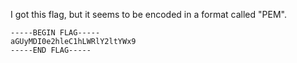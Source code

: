 I got this flag, but it seems to be encoded in a format called "PEM".

```
-----BEGIN FLAG-----
aGUyMDI0e2hleC1hLWRlY2ltYWx9
-----END FLAG-----

```